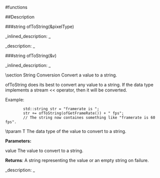 #functions


<!--
_visible: True_
_advanced: False_
-->

##Description






<!----------------------------------------------------------------------------->

###string ofToString(&pixelType)

<!--
_syntax: ofToString(&pixelType)_
_name: ofToString_
_returns: string_
_returns_description: _
_parameters: const ofPixelFormat &pixelType_
_version_started: 0.10.0_
_version_deprecated: _
_summary: _
_constant: False_
_static: False_
_visible: True_
_advanced: False_
-->

_inlined_description: _







_description: _







<!----------------------------------------------------------------------------->

###string ofToString(&v)

<!--
_syntax: ofToString(&v)_
_name: ofToString_
_returns: string_
_returns_description: _
_parameters: const T &v_
_version_started: 0.10.0_
_version_deprecated: _
_summary: _
_constant: False_
_static: False_
_visible: True_
_advanced: False_
-->

_inlined_description: _

\section String Conversion
Convert a value to a string.

ofToString does its best to convert any value to a string. If the data type
implements a stream << operator, then it will be converted.

Example:
~~~~{.cpp}
		std::string str = "framerate is ";
		str += ofToString(ofGetFrameRate()) + " fps";
		// The string now containes something like "framerate is 60 fps".
~~~~

\tparam T The data type of the value to convert to a string.

**Parameters:**

value The value to convert to a string.

**Returns**: A string representing the value or an empty string on failure.





_description: _







<!----------------------------------------------------------------------------->

